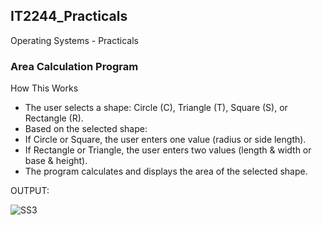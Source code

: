 ## IT2244_Practicals

Operating Systems - Practicals

### Area Calculation Program

How This Works

- The user selects a shape: Circle (C), Triangle (T), Square (S), or Rectangle (R).
- Based on the selected shape:
- If Circle or Square, the user enters one value (radius or side length).
- If Rectangle or Triangle, the user enters two values (length & width or base & height).
- The program calculates and displays the area of the selected shape.

OUTPUT:

![SS3](https://github.com/user-attachments/assets/1b007277-184c-4115-b740-2529c25f416f)
